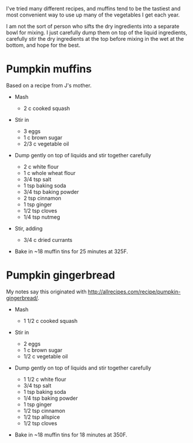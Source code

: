 I've tried many different recipes, and muffins tend to be the tastiest and most convenient way to use up many of the vegetables I get each year.

I am not the sort of person who sifts the dry ingredients into a separate bowl for mixing. I just carefully dump them on top of the liquid ingredients, carefully stir the dry ingredients at the top before mixing in the wet at the bottom, and hope for the best.

# Pumpkin muffins
Based on a recipe from J's mother.

- Mash
  - 2 c cooked squash
    
- Stir in
  - 3 eggs
  - 1 c brown sugar
  - 2/3 c vegetable oil
 
- Dump gently on top of liquids and stir together carefully
  - 2 c white flour
  - 1 c whole wheat flour
  - 3/4 tsp salt
  - 1 tsp baking soda
  - 3/4 tsp baking powder
  - 2 tsp cinnamon
  - 1 tsp ginger
  - 1/2 tsp cloves
  - 1/4 tsp nutmeg
 
- Stir, adding
  - 3/4 c dried currants
 
- Bake in ~18 muffin tins for 25 minutes at 325F.   

# Pumpkin gingerbread
My notes say this originated with http://allrecipes.com/recipe/pumpkin-gingerbread/.

- Mash
  - 1 1/2 c cooked squash
    
- Stir in
  - 2 eggs
  - 1 c brown sugar
  - 1/2 c vegetable oil
 
- Dump gently on top of liquids and stir together carefully
  - 1 1/2 c white flour
  - 3/4 tsp salt
  - 1 tsp baking soda
  - 1/4 tsp baking powder
  - 1 tsp ginger
  - 1/2 tsp cinnamon
  - 1/2 tsp allspice
  - 1/2 tsp cloves
 
- Bake in ~18 muffin tins for 18 minutes at 350F.  

